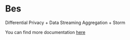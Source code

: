 Bes
=========

Differential Privacy + Data Streaming Aggregation + Storm

You can find more documentation [here](https://github.com/vincenzo-gulisano/Bes/blob/master/docs/doc.md)
